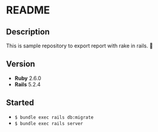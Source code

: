 # README

## Description
This is sample repository to export report with rake in rails. 🙌

## Version
- **Ruby** 2.6.0
- **Rails** 5.2.4

## Started
- `$ bundle exec rails db:migrate`
- `$ bundle exec rails server`